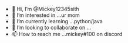 - 👋 Hi, I’m @Mickey12345sith
- 👀 I’m interested in ...ur mom
- 🌱 I’m currently learning ...python/java
- 💞️ I’m looking to collaborate on ...
- 📫 How to reach me ...mickey#100 on discord

<!---
Mickey12345sith/Mickey12345sith is a ✨ special ✨ repository because its `README.md` (this file) appears on your GitHub profile.
You can click the Preview link to take a look at your changes.
--->
